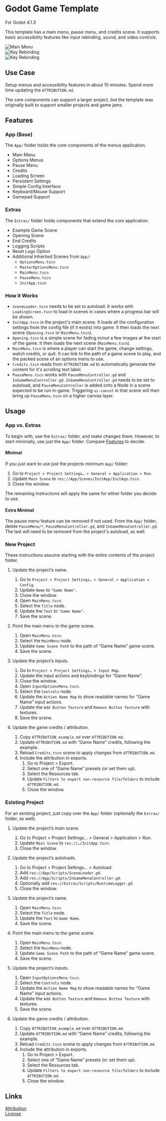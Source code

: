# Godot Game Template
For Godot 4.1.3

This template has a main menu, pause menu, and credits scene. It supports basic accessibility features like input rebinding, sound, and video controls.

![Main Menu](/Media/Screenshot-2-1.png)  
![Key Rebinding](/Media/Screenshot-2-2.png)  
![Key Rebinding](/Media/Screenshot-2-4.png)  

## Use Case
Setup menus and accessibility features in about 15 minutes. Spend more time updating the `ATTRIBUTION.md`.

The core components can support a larger project, but the template was originally built to support smaller projects and game jams.

## Features

### App (Base)

The `App/` folder holds the core components of the menus application.

-   Main Menu    
-   Options Menus
-   Pause Menu
-   Credits
-   Loading Screen
-   Persistent Settings
-   Simple Config Interface
-   Keyboard/Mouse Support
-   Gamepad Support

### Extras

The `Extras/` folder holds components that extend the core application.

-   Example Game Scene
-   Opening Scene
-   End Credits
-   Logging Scripts
-   Reset Logs Option
-   Additional Inherited Scenes from `App/`:
    -   `OptionsMenu.tscn`
    -   `MasterOptionsMenu.tscn`
    -   `MainMenu.tscn` 
    -   `PauseMenu.tscn`
    -   `InitApp.tscn`

  
### How it Works
- `SceneLoader.tscn` needs to be set to autoload. It works with `LoadingScreen.tscn` to load in scenes in cases where a progress bar will be shown.  
- `InitApp.tscn` is the project's main scene. It loads all the configuration settings from the config file (if it exists) into game. It then loads the next scene (`Opening.tscn` or `MainMenu.tscn`).  
- `Opening.tscn` is a simple scene for fading in/out a few images at the start of the game. It then loads the next scene (`MainMenu.tscn`).  
- `MainMenu.tscn` is where a player can start the game, change settings, watch credits, or quit. It can link to the path of a game scene to play, and the packed scene of an options menu to use.  
- `Credits.tscn` reads from `ATTRIBUTION.md` to automatically generate the content for it's scrolling text label.  
- `PauseMenu.tscn` works with `PauseMenuController.gd` and `InGameMenuController.gd`. `InGameMenuController.gd` needs to be set to autoload, and `PauseMenuController` is added onto a Node in a scene expected to be run in-game. Triggering `ui-cancel` in that scene will then bring up `PauseMenu.tscn` on a higher canvas layer.

## Usage

### App vs. Extras

To begin with, use the `Extras/` folder, and make changes there. However, to start minimally, use just the `App/` folder. Compare [Features](#features) to decide.

#### Minimal

If you just want to use just the projects minimum `App/` folder:

1.  Go to `Project > Project Settings… > General > Application > Run`.
2.  Update `Main Scene` to `res://App/Scenes/InitApp/InitApp.tscn`.
3.  Close the window.
    

The remaining instructions will apply the same for either folder you decide to use.

#### Extra Minimal

The pause menu feature can be removed if not used. From the `App/` folder, delete `PauseMenu/*`, `PauseMenuController.gd`, and `InGameMenuController.gd`. The last will need to be removed from the project's autoload, as well.

### New Project
These instructions assume starting with the entire contents of the project folder.
  

1.  Update the project’s name.
    

    1.  Go to `Project > Project Settings… > General > Application > Config`.
    2.  Update `Name` to `"Game Name"`.
    3.  Close the window.
    4.  Open `MainMenu.tscn`.
    5.  Select the `Title` node.
    6.  Update the `Text` to `"Game Name"`.
    7.  Save the scene.

2.  Point the main menu to the game scene.
    

    1.  Open `MainMenu.tscn`.
    2.  Select the `MainMenu` node.
    3.  Update `Game Scene Path` to the path of “Game Name” game scene.
    4.  Save the scene.

3.  Update the project’s inputs.
    

    1.  Go to `Project > Project Settings… > Input Map`.
    2.  Update the input actions and keybindings for “Game Name”.
    3.  Close the window.
    4.  Open `InputOptionsMenu.tscn`.
    5.  Select the `Controls` node.
    6.  Update the `Action Name Map` to show readable names for “Game Name” input actions.
    7.  Update the `Add Button Texture` and `Remove Button Texture` with textures.
    8.  Save the scene.
    

4.  Update the game credits / attribution.
    

    1.  Copy `ATTRIBUTION_example.md` over `ATTRIBUTION.md`.
    2.  Update `ATTRIBUTION.md` with “Game Name” credits, following the example.
    3.  Reload `Credits.tscn` scene to apply changes from `ATTRIBUTION.md`.
    4.  Include the attribution in exports.
        1.  Go to Project > Export.
        2.  Select one of “Game Name” presets (or set them up).
        3.  Select the Resources tab.
        4.  Update `Filters to export non-resource file/folders` to include `ATTRIBUTION.md`.
        5.  Close the window.
    


### Existing Project

For an existing project, just copy over the `App/` folder (optionally the `Extras/` folder, as well).

  

1.  Update the project’s main scene.
    

    1.  Go to Project > Project Settings… > General > Application > Run.
    2.  Update `Main Scene` to `res://…/InitApp.tscn`.
    3.  Close the window.
    

2.  Update the project’s autoloads.
    

    1.  Go to Project > Project Settings… > Autoload.
    2.  Add `res://App/Scripts/SceneLoader.gd`.
    3.  Add `res://App/Scripts/InGameMenuController.gd`.
    4.  Optionally add `res://Extras/Scripts/RuntimeLogger.gd`.
    5.  Close the window.

3.  Update the project’s name.
    

    1.  Open `MainMenu.tscn`.
    2.  Select the `Title` node.
    3.  Update the `Text` to `Game Name`.
    4.  Save the scene.
    

4.  Point the main menu to the game scene.
    

    1.  Open `MainMenu.tscn`.
    2.  Select the `MainMenu` node.
    3.  Update `Game Scene Path` to the path of “Game Name” game scene.
    4.  Save the scene.
    

5.  Update the project’s inputs.
    

    1.  Open `InputOptionsMenu.tscn`.
    2.  Select the `Controls` node.
    3.  Update the `Action Name Map` to show readable names for “Game Name” input actions.
    4.  Update the `Add Button Texture` and `Remove Button Texture` with textures.
    5.  Save the scene.

6.  Update the game credits / attribution.
    

    1.  Copy `ATTRIBUTION_example.md` over `ATTRIBUTION.md`.
    2.  Update `ATTRIBUTION.md` with “Game Name” credits, following the example.
    3.  Reload `Credits.tscn` scene to apply changes from `ATTRIBUTION.md`.
    4.  Include the attribution in exports.
        1.  Go to Project > Export.
        2.  Select one of “Game Name” presets (or set them up).
        3.  Select the Resources tab.
        4.  Update `Filters to export non-resource file/folders` to include `ATTRIBUTION.md`.
        5.  Close the window.
   

## Links
[Attribution](ATTRIBUTION.md)  
[License](LICENSE.txt)  